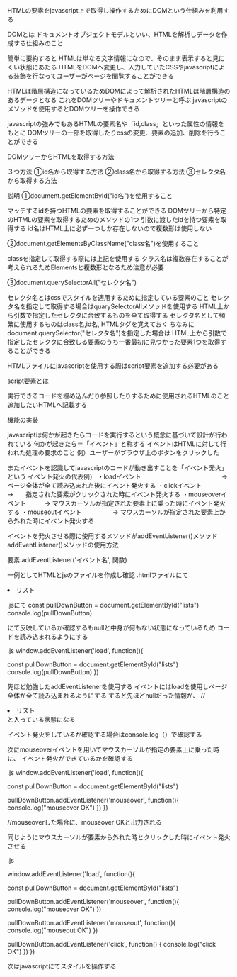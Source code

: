 HTMLの要素をjavascript上で取得し操作するためにDOMという仕組みを利用する

DOMとは
ドキュメントオブジェクトモデルといい、HTMLを解析しデータを作成する仕組みのこと

簡単に要約すると
HTMLは単なる文字情報になので、そのまま表示すると見にくい状態にあたる
HTMLをDOMへ変更し、入力していたCSSやjavascriptによる装飾を行なってユーザーがページを閲覧することができる

HTMLは階層構造になっているためDOMによって解析されたHTMLは階層構造のあるデータとなる
これをDOMツリーやドキュメントツリーと呼ぶ
javascriptのメソッドを使用するとDOMツリーを操作できる

javascriptの強みでもあるHTMLの要素名や「id,class」といった属性の情報をもとに
DOMツリーの一部を取得したりcssの変更、要素の追加、削除を行うことができる


DOMツリーからHTMLを取得する方法

３つ方法
①id名から取得する方法
②class名から取得する方法
③セレクタ名から取得する方法

説明
①document.getElementById("id名")を使用すること

マッチするidを持つHTMLの要素を取得することができる
DOMツリーから特定のHTMLの要素を取得するためのメソッドの1つ
引数に渡したidを持つ要素を取得する
id名はHTML上に必ず一つしか存在しないので複数形は使用しない

②document.getElementsByClassName("class名")を使用すること

classを指定して取得する際には上記を使用する
クラス名は複数存在することが考えられるためElementsと複数形となるため注意が必要

③document.querySelectorAll("セレクタ名")

セレクタ名とはcssでスタイルを適用するために指定している要素のこと
セレクタ名を指定して取得する場合はquarySelectorAllメソッドを使用する
HTML上から引数で指定したセレクタに合致するものを全て取得する
セレクタ名として頻繁に使用するものはclass名,id名, HTMLタグを覚えておく
ちなみにdocument.querySelector("セレクタ名")を指定した場合は
HTML上から引数で指定したセレクタに合致しる要素のうち一番最初に見つかった要素1つを取得することができる


HTMLファイルにjavascriptを使用する際はscript要素を追加する必要がある

script要素とは

実行できるコードを埋め込んだり参照したりするために使用されるHTMLのこと
追加したいHTMLへ記載する
 <script src="作成したjsファイル名"></script>

機能の実装

javascriptは何かが起きたらコードを実行するという概念に基づいて設計が行われている
何かが起きたら＝「イベント」と称する
イベントはHTMLに対して行われた処理の要求のこと
例）ユーザーがブラウザ上のボタンをクリックした

またイベントを認識してjavascriptのコードが動き出すことを「イベント発火」という
イベント発火の代表例）
・loadイベント　　　　　　　　　　　　　→ ページ全体が全て読み込まれた後にイベント発火する
・clickイベント　　　　　　　　　　　→　　指定された要素がクリックされた時にイベント発火する
・mouseoverイベント　　　→ マウスカーソルが指定された要素上に乗った時にイベント発火する
・mouseoutイベント　　　　　→ マウスカーソルが指定された要素上から外れた時にイベント発火する

イベントを発火させる際に使用するメソッドがaddEventListener()メソッド
addEventListener()メソッドの使用方法

要素.addEventListener('イベント名', 関数)

一例としてHTMLとjsのファイルを作成し確認
.htmlファイルにて
<li class="background-red" id="lists">リスト</li>

.jsにて
const pullDownButton = document.getElementById("lists")
console.log(pullDownButton)

にて反映しているか確認するもnullと中身が何もない状態になっているため
コードを読み込まれるようにする

.js
window.addEventListener('load', function(){

  const pullDownButton = document.getElementById("lists")
  console.log(pullDownButton)
})

先ほど勉強したaddEventListenerを使用する
イベントにはloadを使用しページ全体が全て読み込まれるようにする
すると先ほどnullだった情報が、
//<li class="background-red" id="lists">リスト</li>
と入っている状態になる

イベント発火をしているか確認する場合はconsole.log（）で確認する

次にmouseoverイベントを用いてマウスカーソルが指定の要素上に乗った時に、
イベント発火ができているかを確認する

.js
window.addEventListener('load', function(){

  const pullDownButton = document.getElementById("lists")

  pullDownButton.addEventListener('mouseover', function(){
    console.log("mouseover OK")
  })
})

//mouseoverした場合に、mouseover OKと出力される

同じようにマウスカーソルが要素から外れた時とクリックした時にイベント発火させる

.js

window.addEventListener('load', function(){

  const pullDownButton = document.getElementById("lists")

  pullDownButton.addEventListener('mouseover', function(){
    console.log("mouseover OK")
  })

  pullDownButton.addEventListener('mouseout', function(){
    console.log("mouseout OK")
  })

  pullDownButton.addEventListener('click', function() {
    console.log("click OK")
  })
})

次はjavascriptにてスタイルを操作する
